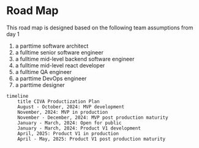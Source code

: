 # Road Map

This road map is designed based on the following team assumptions from day 1

1. a parttime software architect
2. a fulltime senior software engineer
3. a fulltime mid-level backend software engineer
4. a fulltime mid-level react developer
5. a fulltime QA engineer
6. a parttime DevOps engineer
7. a parttime designer

```mermaid
timeline
    title CIVA Productization Plan
    August - October, 2024: MVP development
    November, 2024: MVP in production
    November - December, 2024: MVP post production maturity
    January - March, 2024: Open for public
    January - March, 2024: Product V1 development
    April, 2025: Product V1 in production
    April - May, 2025: Product V1 post production maturity

```
